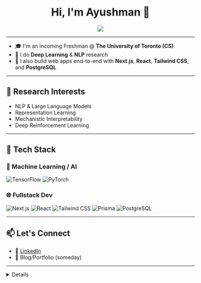 <h1 align="center">Hi, I'm Ayushman 👋</h1>

<p align="center">
  <img src="https://readme-typing-svg.herokuapp.com/?lines=Incoming+CS+@+UofT🍁;Deep+Learning+and+NLP+Researcher;Fullstack+Developer&center=true&width=500&height=45" />
</p>

---

- 🎓 I'm an incoming Freshman @ **The University of Toronto (CS)**
- 🤖 I do **Deep Learning** & **NLP** research 
- 🔧 I also build web apps end-to-end with **Next.js**, **React**, **Tailwind CSS**, and **PostgreSQL**

---

## 🧠 Research Interests

- NLP & Large Language Models 
- Representation Learning
- Mechanistic Interpretability 
- Deep Reinforcement Learning

---

## 🧰 Tech Stack

### 🧠 Machine Learning / AI

<p align="left">
  <img src="https://img.shields.io/badge/TensorFlow-FC7300?style=for-the-badge&logo=tensorflow&logoColor=white" alt="TensorFlow"/>
  <img src="https://img.shields.io/badge/PyTorch-EE4C2C?style=for-the-badge&logo=pytorch&logoColor=white" alt="PyTorch"/>
</p>

### 🌐 Fullstack Dev

<p align="left">
  <img src="https://img.shields.io/badge/Next.js-black?style=for-the-badge&logo=next.js&logoColor=white" alt="Next.js"/>
  <img src="https://img.shields.io/badge/React-20232A?style=for-the-badge&logo=react&logoColor=61DAFB" alt="React"/>
  <img src="https://img.shields.io/badge/Tailwind_CSS-38B2AC?style=for-the-badge&logo=tailwind-css&logoColor=white" alt="Tailwind CSS"/>
  <img src="https://img.shields.io/badge/Prisma-2D3748?style=for-the-badge&logo=prisma&logoColor=white" alt="Prisma"/>
  <img src="https://img.shields.io/badge/PostgreSQL-4169E1?style=for-the-badge&logo=postgresql&logoColor=white" alt="PostgreSQL"/>
</p>


---

## 📫 Let's Connect

- 🔗 [LinkedIn](https://www.linkedin.com/in/ayushmangupta371/)  
- 🧠 Blog/Portfolio (someday)

---

<details>
